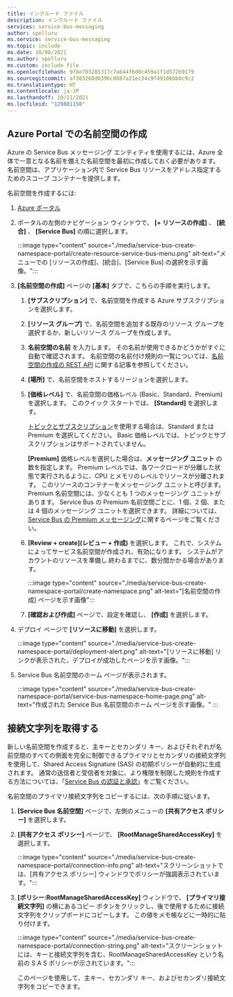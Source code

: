 ```yaml
---
title: インクルード ファイル
description: インクルード ファイル
services: service-bus-messaging
author: spelluru
ms.service: service-bus-messaging
ms.topic: include
ms.date: 10/08/2021
ms.author: spelluru
ms.custom: include file
ms.openlocfilehash: 978e703285317c7a644f6d0c459a1f1d572b9179
ms.sourcegitcommit: af303268d0396c0887a21ec34c9f49106bb0c9c2
ms.translationtype: HT
ms.contentlocale: ja-JP
ms.lasthandoff: 10/11/2021
ms.locfileid: "129801150"
---
```

## <a name="create-a-namespace-in-the-azure-portal"></a>Azure Portal での名前空間の作成
Azure の Service Bus メッセージング エンティティを使用するには、Azure 全体で一意となる名前を備えた名前空間を最初に作成しておく必要があります。 名前空間は、アプリケーション内で Service Bus リソースをアドレス指定するためのスコープ コンテナーを提供します。

名前空間を作成するには:

1. [Azure ポータル](https://portal.azure.com)
2. ポータルの左側のナビゲーション ウィンドウで、 **[+ リソースの作成]** 、 **[統合]** 、 **[Service Bus]** の順に選択します。

    :::image type="content" source="./media/service-bus-create-namespace-portal/create-resource-service-bus-menu.png" alt-text="メニューでの [リソースの作成]、[統合]、[Service Bus] の選択を示す画像。":::
3. **[名前空間の作成]** ページの **[基本]** タブで、こちらの手順を実行します。 
    1. **[サブスクリプション]** で、名前空間を作成する Azure サブスクリプションを選択します。
    1. **[リソース グループ]** で、名前空間を追加する既存のリソース グループを選択するか、新しいリソース グループを作成します。      
    1. **名前空間の名前** を入力します。 その名前が使用できるかどうかがすぐに自動で確認されます。 名前空間の名前付け規則の一覧については、[名前空間の作成の REST API](/rest/api/servicebus/create-namespace) に関する記事を参照してください。
    1. **[場所]** で、名前空間をホストするリージョンを選択します。
    1. **[価格レベル]** で、名前空間の価格レベル (Basic、Standard、Premium) を選択します。 このクイック スタートでは、 **[Standard]** を選択します。 
    
        [トピックとサブスクリプション](../service-bus-queues-topics-subscriptions.md#topics-and-subscriptions)を使用する場合は、Standard または Premium を選択してください。 Basic 価格レベルでは、トピックとサブスクリプションはサポートされていません。 

        **[Premium]** 価格レベルを選択した場合は、**メッセージング ユニット** の数を指定します。 Premium レベルでは、各ワークロードが分離した状態で実行されるように、CPU とメモリのレベルでリソースが分離されます。 このリソースのコンテナーをメッセージング ユニットと呼びます。 Premium 名前空間には、少なくとも 1 つのメッセージング ユニットがあります。 Service Bus の Premium 名前空間ごとに、1 個、2 個、または 4 個のメッセージング ユニットを選択できます。 詳細については、[Service Bus の Premium メッセージング](../service-bus-premium-messaging.md)に関するページをご覧ください。
    1. **[Review + create]\(レビュー + 作成\)** を選択します。 これで、システムによってサービス名前空間が作成され、有効になります。 システムがアカウントのリソースを準備し 終わるまでに、数分間かかる場合があります。
   
        :::image type="content" source="./media/service-bus-create-namespace-portal/create-namespace.png" alt-text="[名前空間の作成] ページを示す画像":::
    1. **[確認および作成]** ページで、設定を確認し、 **[作成]** を選択します。 
4. デプロイ ページで **[リソースに移動]** を選択します。 

    :::image type="content" source="./media/service-bus-create-namespace-portal/deployment-alert.png" alt-text="[リソースに移動] リンクが表示された、デプロイが成功したページを示す画像。":::
6. Service Bus 名前空間のホーム ページが表示されます。 

    :::image type="content" source="./media/service-bus-create-namespace-portal/service-bus-namespace-home-page.png" alt-text="作成された Service Bus 名前空間のホーム ページを示す画像。" :::

## <a name="get-the-connection-string"></a>接続文字列を取得する 
新しい名前空間を作成すると、主キーとセカンダリ キー、およびそれぞれが名前空間のすべての側面を完全に制御できるプライマリとセカンダリの接続文字列を使用して、Shared Access Signature (SAS) の初期ポリシーが自動的に生成されます。 通常の送信者と受信者を対象に、より権限を制限した規則を作成する方法については、「[Service Bus の認証と承認](../service-bus-authentication-and-authorization.md)」をご覧ください。 

名前空間のプライマリ接続文字列をコピーするには、次の手順に従います。 

1. **[Service Bus 名前空間]** ページで、左側のメニューの **[共有アクセス ポリシー]** を選択します。
3. **[共有アクセス ポリシー]** ページで、 **[RootManageSharedAccessKey]** を選択します。
   
    :::image type="content" source="./media/service-bus-create-namespace-portal/connection-info.png" alt-text="スクリーンショットでは、[共有アクセス ポリシー] ウィンドウでポリシーが強調表示されています。":::
4. **[ポリシー:RootManageSharedAccessKey]** ウィンドウで、 **[プライマリ接続文字列]** の横にあるコピー ボタンをクリックし、後で使用するために接続文字列をクリップボードにコピーします。 この値をメモ帳などに一時的に貼り付けます。
   
    :::image type="content" source="./media/service-bus-create-namespace-portal/connection-string.png" alt-text="スクリーンショットには、キーと接続文字列を含む、RootManageSharedAccessKey という名前の S A S ポリシーが示されています。":::

    このページを使用して、主キー、セカンダリ キー、およびセカンダリ接続文字列をコピーできます。 
